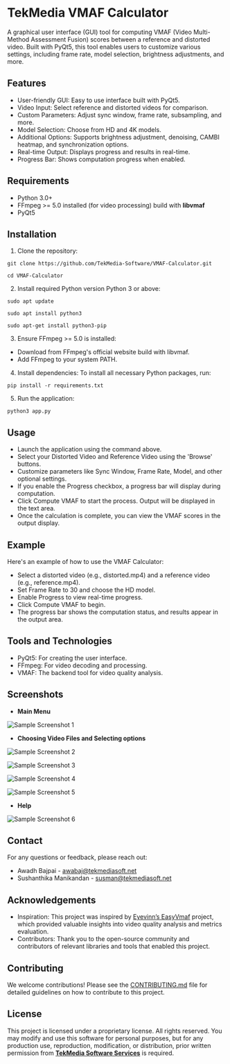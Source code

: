 # TekMedia VMAF Calculator

A graphical user interface (GUI) tool for computing VMAF (Video Multi-Method Assessment Fusion) scores between a reference and distorted video. Built with PyQt5, this tool enables users to customize various settings, including frame rate, model selection, brightness adjustments, and more.

## Features

- User-friendly GUI: Easy to use interface built with PyQt5.
- Video Input: Select reference and distorted videos for comparison.
- Custom Parameters: Adjust sync window, frame rate, subsampling, and more.
- Model Selection: Choose from HD and 4K models.
- Additional Options: Supports brightness adjustment, denoising, CAMBI heatmap, and synchronization options.
- Real-time Output: Displays progress and results in real-time.
- Progress Bar: Shows computation progress when enabled.

## Requirements

- Python 3.0+
- FFmpeg >= 5.0 installed (for video processing) build with **libvmaf**
- PyQt5

## Installation

1. Clone the repository:
```
git clone https://github.com/TekMedia-Software/VMAF-Calculator.git
```
```
cd VMAF-Calculator
```

2. Install required Python version Python 3 or above:
```
sudo apt update
```
```
sudo apt install python3
```
```
sudo apt-get install python3-pip
```

3. Ensure FFmpeg >= 5.0 is installed:
  - Download from FFmpeg's official website build with libvmaf.
  - Add FFmpeg to your system PATH.
    	
4. Install dependencies: To install all necessary Python packages, run:
```
pip install -r requirements.txt
```

5. Run the application:
```
python3 app.py
```

## Usage

- Launch the application using the command above.
- Select your Distorted Video and Reference Video using the 'Browse' buttons.
- Customize parameters like Sync Window, Frame Rate, Model, and other optional settings.
- If you enable the Progress checkbox, a progress bar will display during computation.
- Click Compute VMAF to start the process. Output will be displayed in the text area.
- Once the calculation is complete, you can view the VMAF scores in the output display.

## Example

Here's an example of how to use the VMAF Calculator:

- Select a distorted video (e.g., distorted.mp4) and a reference video (e.g., reference.mp4).
- Set Frame Rate to 30 and choose the HD model.
- Enable Progress to view real-time progress.
- Click Compute VMAF to begin.
- The progress bar shows the computation status, and results appear in the output area.

## Tools and Technologies

- PyQt5: For creating the user interface.
- FFmpeg: For video decoding and processing.
- VMAF: The backend tool for video quality analysis.

## Screenshots

- **Main Menu**

![Sample Screenshot 1](screenshots/1.png)

- **Choosing Video Files and Selecting options**

![Sample Screenshot 2](screenshots/2.png)

![Sample Screenshot 3](screenshots/3.png)

![Sample Screenshot 4](screenshots/4.png)

![Sample Screenshot 5](screenshots/5.png)

- **Help**

![Sample Screenshot 6](screenshots/6.png)
    
## Contact

For any questions or feedback, please reach out:

- Awadh Bajpai - [awabaj@tekmediasoft.net](mailto:awabaj@tekmediasoft.net)
- Sushanthika Manikandan - [susman@tekmediasoft.net](mailto:susman@tekmediasoft.net)

## Acknowledgements

- Inspiration: This project was inspired by [Eyevinn’s EasyVmaf](https://github.com/Eyevinn/easyVmaf) project, which provided valuable insights into video quality analysis and metrics evaluation.
- Contributors: Thank you to the open-source community and contributors of relevant libraries and tools that enabled this project.
    
## Contributing

We welcome contributions! Please see the [CONTRIBUTING.md](CONTRIBUTING.md) file for detailed guidelines on how to contribute to this project.

## License

This project is licensed under a proprietary license. All rights reserved. You may modify and use this software for personal purposes, but for any production use, reproduction, modification, or distribution, prior written permission from [**TekMedia Software Services**](https://tekmediasoft.com) is required.

